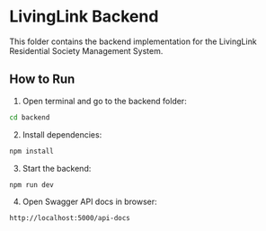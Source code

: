 # LivingLink Backend

This folder contains the backend implementation for the LivingLink Residential Society Management System.

## How to Run

1. Open terminal and go to the backend folder:
```bash
cd backend
```

2. Install dependencies:
```bash
npm install
```

3. Start the backend:
```bash
npm run dev
```

4. Open Swagger API docs in browser:
```
http://localhost:5000/api-docs
```
